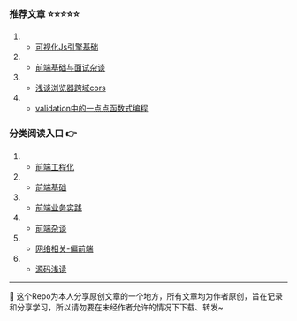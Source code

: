
### 推荐文章 ⭐️⭐️⭐️⭐️⭐️

1. - [可视化Js引擎基础](./前端基础/前端基础-可视化Js引擎基础.md)
2. - [前端基础与面试杂谈](./前端杂谈/前端杂谈-前端基础与面试.md)
3. - [浅谈浏览器跨域cors](./网络相关-偏前端/浏览器跨域cors一次说明白.md)
4. - [validation中的一点点函数式编程](./前端业务实践/实际业务validator中的函数式编程.md)

### 分类阅读入口 👉

1. - [前端工程化](./前端工程化)
2. - [前端基础](./前端基础)
3. - [前端业务实践](./前端业务实践)
4. - [前端杂谈](./前端杂谈)
5. - [网络相关-偏前端](./网络相关-偏前端)
6. - [源码浅读](./源码浅读)

--------------------------------------------------

🚀 这个Repo为本人分享原创文章的一个地方，所有文章均为作者原创，旨在记录和分享学习，所以请勿要在未经作者允许的情况下下载、转发~
